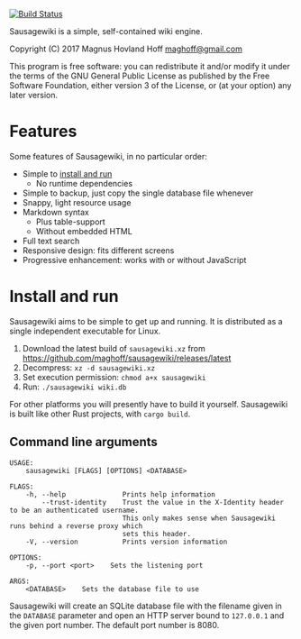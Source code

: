 [![Build Status](https://travis-ci.org/maghoff/sausagewiki.svg?branch=master)](https://travis-ci.org/maghoff/sausagewiki)

Sausagewiki is a simple, self-contained wiki engine.

Copyright (C) 2017 Magnus Hovland Hoff <maghoff@gmail.com>

This program is free software: you can redistribute it and/or modify it under
the terms of the GNU General Public License as published by the Free Software
Foundation, either version 3 of the License, or (at your option) any later
version.

Features
========
Some features of Sausagewiki, in no particular order:

 * Simple to [install and run](#install-and-run)
    * No runtime dependencies
 * Simple to backup, just copy the single database file whenever
 * Snappy, light resource usage
 * Markdown syntax
    * Plus table-support
    * Without embedded HTML
 * Full text search
 * Responsive design: fits different screens
 * Progressive enhancement: works with or without JavaScript

Install and run
===============
Sausagewiki aims to be simple to get up and running. It is distributed as a
single independent executable for Linux.

 1. Download the latest build of `sausagewiki.xz` from <https://github.com/maghoff/sausagewiki/releases/latest>
 2. Decompress: `xz -d sausagewiki.xz`
 3. Set execution permission: `chmod a+x sausagewiki`
 4. Run: `./sausagewiki wiki.db`

For other platforms you will presently have to build it yourself. Sausagewiki
is built like other Rust projects, with `cargo build`.

Command line arguments
----------------------
    USAGE:
        sausagewiki [FLAGS] [OPTIONS] <DATABASE>

    FLAGS:
        -h, --help              Prints help information
            --trust-identity    Trust the value in the X-Identity header to be an authenticated username.
                                This only makes sense when Sausagewiki runs behind a reverse proxy which
                                sets this header.
        -V, --version           Prints version information

    OPTIONS:
        -p, --port <port>    Sets the listening port

    ARGS:
        <DATABASE>    Sets the database file to use

Sausagewiki will create an SQLite database file with the filename given in the
`DATABASE` parameter and open an HTTP server bound to `127.0.0.1` and the given
port number. The default port number is 8080.
